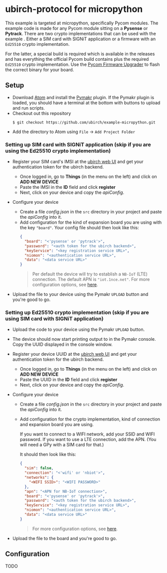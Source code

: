 # ubirch-protocol for micropython

This example is targeted at micropython, specifically Pycom modules. 
The example code is made for any Pycom module sitting on a **Pysense** or **Pytrack**.
There are two crypto implementations that can be used with the example . Either a SIM card with SIGNiT application or
 a firmware with an `Ed25510` crypto implementation. 

For the latter, a special build is required which is available in the releases and has everything the official Pycom
 build contains plus the required `Ed25510` crypto implementation. Use the [Pycom Firmware Upgrader](https://pycom.io/downloads/#firmware)
 to flash the correct binary for your board.

## Setup
* Download [Atom](https://atom.io) and install the [Pymakr](https://atom.io/packages/pymakr)
plugin. If the Pymakr plugin is loaded, you should have a terminal at the bottom
  with buttons to upload and run scripts.
* Checkout out this repository
  ```
  $ git checkout https://github.com/ubirch/example-micropython.git
  ```
* Add the directory to Atom using `File` -> `Add Project Folder`

### Setting up SIM card with SIGNiT application (skip if you are using the Ed25510 crypto implementation)
* Register your SIM card's IMSI at the [ubirch web UI](https://console.demo.ubirch.com) and get your
 authentication token for the ubirch backend.
    * Once logged in, go to **Things** (in the menu on the left) and click on **ADD NEW DEVICE**
    * Paste the IMSI in the **ID** field and click **register**
    * Next, click on your device and copy the *apiConfig*.
    
* Configure your device
    * Create a file *config.json* in the `src` directory in your project and paste the *apiConfig* into it.
    * Add configuration for the kind of expansion board you are using with the key `"board"`.
        Your config file should then look like this:
        ```json
        {
          "board": "<'pysense' or 'pytrack'>",
          "password": "<auth token for the ubirch backend>",
          "keyService": "<key registration service URL>",
          "niomon": "<authentication service URL>",
          "data": "<data service URL>"
        }
        ```
        > Per default the device will try to establish a `NB-IoT` (LTE) connection. The default APN is `"iot.1nce.net"`. For more configuration options, see [here](#configuration).
* Upload the file to your device using the Pymakr `UPLOAD` button and you're good to go.

### Setting up Ed25510 crypto implementation (skip if you are using SIM card with SIGNiT application)
* Upload the code to your device using the Pymakr `UPLOAD` button.
* The device should now start printing output to in the Pymakr console. Copy the UUID displayed in the console window.
* Register your device UUID at the [ubirch web UI](https://console.demo.ubirch.com) and get your
 authentication token for the ubirch backend.
    * Once logged in, go to **Things** (in the menu on the left) and click on **ADD NEW DEVICE**
    * Paste the UUID in the **ID** field and click **register**
    * Next, click on your device and copy the *apiConfig*.
    
* Configure your device
    * Create a file *config.json* in the `src` directory in your project and paste the *apiConfig* into it.
    * Add configuration for the crypto implementation, kind of connection and expansion board you are using.
        
        If you want to connect to a WIFI network, add your SSID and WIFI password.
         If you want to use a LTE connection, add the APN.
          (You will need a GPy with a SIM card for that.) 
    
       It should then look like this:
        ```json
        {
          "sim": false,
          "connection": "<'wifi' or 'nbiot'>",
          "networks": {
            "<WIFI SSID>": "<WIFI PASSWORD>"
          },
          "apn": "<APN for NB-IoT connection>",
          "board": "<'pysense' or 'pytrack'>",
          "password": "<auth token for the ubirch backend>",
          "keyService": "<key registration service URL>",
          "niomon": "<authentication service URL>",
          "data": "<data service URL>"
        }
        ```
         > For more configuration options, see [here](#configuration).
* Upload the file to the board and you're good to go. 
 
 ## Configuration
 TODO